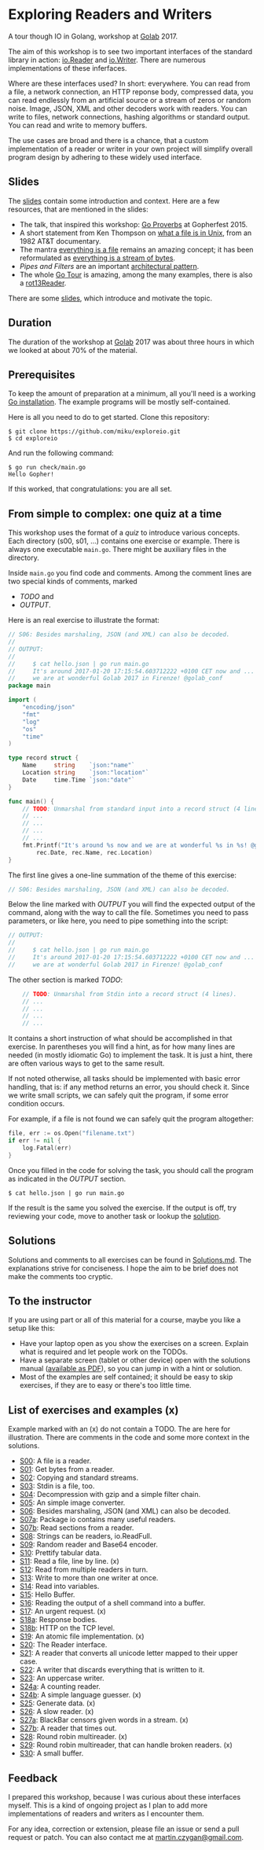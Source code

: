 Exploring Readers and Writers
=============================

A tour though IO in Golang, workshop at [Golab](http://golab.io) 2017.

The aim of this workshop is to see two important interfaces of the standard
library in action: [io.Reader](https://golang.org/pkg/io/#Reader) and
[io.Writer](https://golang.org/pkg/io/#Writer). There are numerous
implementations of these inferfaces.

Where are these interfaces used? In short: everywhere. You can read from a
file, a network connection, an HTTP reponse body, compressed data, you can read
endlessly from an artificial source or a stream of zeros or random noise.
Image, JSON, XML and other decoders work with readers. You can write to
files, network connections, hashing algorithms or standard output. You can read
and write to memory buffers.

The use cases are broad and there is a chance, that a custom implementation of
a reader or writer in your own project will simplify overall program design by
adhering to these widely used interface.

Slides
------

The [slides](https://github.com/miku/exploreio/blob/master/Slides.md) contain some
introduction and context. Here are a few resources, that are mentioned in the slides:

* The talk, that inspired this workshop: [Go
Proverbs](https://youtu.be/PAAkCSZUG1c?t=5m18s) at Gopherfest 2015.
* A short statement from Ken Thompson on [what a file is in
Unix](https://youtu.be/tc4ROCJYbm0?t=12m55s), from an 1982 AT&T documentary.
* The mantra [everything is a
file](https://en.wikipedia.org/wiki/Everything_is_a_file) remains an amazing
concept; it has been reformulated as [everything is a stream of
bytes](http://yarchive.net/comp/linux/everything_is_file.html).
* *Pipes and Filters* are an important [architectural
pattern](https://john.cs.olemiss.edu/~hcc/csci581oo/notes/pipes.html).
* The whole [Go Tour](https://tour.golang.org) is amazing, among the many
examples, there is also a [rot13Reader](https://tour.golang.org/methods/23).

There are some
[slides](https://github.com/miku/exploreio/blob/master/Slides.pdf), which
introduce and motivate the topic.

Duration
--------

The duration of the workshop at [Golab](http://golab.io) 2017 was about three
hours in which we looked at about 70% of the material.

Prerequisites
-------------

To keep the amount of preparation at a minimum, all you'll need is a working
[Go installation](https://golang.org/doc/install). The example programs will be
mostly self-contained.

Here is all you need to do to get started. Clone this repository:

```
$ git clone https://github.com/miku/exploreio.git
$ cd exploreio
```

And run the following command:

```
$ go run check/main.go
Hello Gopher!
```

If this worked, that congratulations: you are all set.

From simple to complex: one quiz at a time
------------------------------------------

This workshop uses the format of a *quiz* to introduce various concepts. Each
directory (s00, s01, ...) contains one exercise or example. There is always one
executable `main.go`. There might be auxiliary files in the directory.

Inside `main.go` you find code and comments. Among the comment lines are two
special kinds of comments, marked

* *TODO* and
* *OUTPUT*.

Here is an real exercise to illustrate the format:

```go
// S06: Besides marshaling, JSON (and XML) can also be decoded.
//
// OUTPUT:
//
//     $ cat hello.json | go run main.go
//     It's around 2017-01-20 17:15:54.603712222 +0100 CET now and ...
//     we are at wonderful Golab 2017 in Firenze! @golab_conf
package main

import (
	"encoding/json"
	"fmt"
	"log"
	"os"
	"time"
)

type record struct {
	Name     string    `json:"name"`
	Location string    `json:"location"`
	Date     time.Time `json:"date"`
}

func main() {
	// TODO: Unmarshal from standard input into a record struct (4 lines).
	// ...
	// ...
	// ...
	// ...
	fmt.Printf("It's around %s now and we are at wonderful %s in %s! @golab_conf\n",
		rec.Date, rec.Name, rec.Location)
}

```

The first line gives a one-line summation of the theme of this exercise:

```go
// S06: Besides marshaling, JSON (and XML) can also be decoded.
```


Below the line marked with *OUTPUT* you will find the expected output of the
command, along with the way to call the file. Sometimes you need to pass
parameters, or like here, you need to pipe something into the script:

```go
// OUTPUT:
//
//     $ cat hello.json | go run main.go
//     It's around 2017-01-20 17:15:54.603712222 +0100 CET now and ...
//     we are at wonderful Golab 2017 in Firenze! @golab_conf

```

The other section is marked *TODO*:

```go
	// TODO: Unmarshal from Stdin into a record struct (4 lines).
	// ...
	// ...
	// ...
	// ...
```

It contains a short instruction of what should be accomplished in that
exercise. In parentheses you will find a hint, as for how many lines are needed
(in mostly idiomatic Go) to implement the task. It is just a hint, there are
often various ways to get to the same result.

If not noted otherwise, all tasks should be implemented with basic error
handling, that is: if any method returns an error, you should check it.
Since we write small scripts, we can safely quit the program, if some error
condition occurs.

For example, if a file is not found we can safely quit the program altogether:

```go
file, err := os.Open("filename.txt")
if err != nil {
	log.Fatal(err)
}
```

Once you filled in the code for solving the task, you should call the program
as indicated in the *OUTPUT* section.

```shell
$ cat hello.json | go run main.go
```

If the result is the same you solved the exercise. If the output is off, try
reviewing your code, move to another task or lookup the
[solution](https://github.com/miku/exploreio/tree/master#solutions).

Solutions
---------

Solutions and comments to all exercises can be found in
[Solutions.md](https://github.com/miku/exploreio/blob/master/Solutions.md). The
explanations strive for conciseness. I hope the aim to be brief does not make
the comments too cryptic.

To the instructor
-----------------

If you are using part or all of this material for a course, maybe you like a
setup like this:

* Have your laptop open as you show the exercises on a screen. Explain what is required and let people work on the TODOs.
* Have a separate screen (tablet or other device) open with the solutions manual ([available as PDF](https://github.com/miku/exploreio/blob/master/Solutions.pdf)),
so you can jump in with a hint or solution.
* Most of the examples are self contained; it should be easy to skip exercises,
if they are to easy or there's too little time.

List of exercises and examples (x)
----------------------------------

Example marked with an (x) do not contain a TODO. The are here for
illustration. There are comments in the code and some more context in the
solutions.

* [S00](https://github.com/miku/exploreio/tree/master/s00): A file is a reader.
* [S01](https://github.com/miku/exploreio/tree/master/s01): Get bytes from a reader.
* [S02](https://github.com/miku/exploreio/tree/master/s02): Copying and standard streams.
* [S03](https://github.com/miku/exploreio/tree/master/s03): Stdin is a file, too.
* [S04](https://github.com/miku/exploreio/tree/master/s04): Decompression with gzip and a simple filter chain.
* [S05](https://github.com/miku/exploreio/tree/master/s05): An simple image converter.
* [S06](https://github.com/miku/exploreio/tree/master/s06): Besides marshaling, JSON (and XML) can also be decoded.
* [S07a](https://github.com/miku/exploreio/tree/master/s07a): Package io contains many useful readers.
* [S07b](https://github.com/miku/exploreio/tree/master/s07b): Read sections from a reader.
* [S08](https://github.com/miku/exploreio/tree/master/s08): Strings can be readers, io.ReadFull.
* [S09](https://github.com/miku/exploreio/tree/master/s09): Random reader and Base64 encoder.
* [S10](https://github.com/miku/exploreio/tree/master/s10): Prettify tabular data.
* [S11](https://github.com/miku/exploreio/tree/master/s11): Read a file, line by line. (x)
* [S12](https://github.com/miku/exploreio/tree/master/s12): Read from multiple readers in turn.
* [S13](https://github.com/miku/exploreio/tree/master/s13): Write to more than one writer at once.
* [S14](https://github.com/miku/exploreio/tree/master/s14): Read into variables.
* [S15](https://github.com/miku/exploreio/tree/master/s15): Hello Buffer.
* [S16](https://github.com/miku/exploreio/tree/master/s16): Reading the output of a shell command into a buffer.
* [S17](https://github.com/miku/exploreio/tree/master/s17): An urgent request. (x)
* [S18a](https://github.com/miku/exploreio/tree/master/s18a): Response bodies.
* [S18b](https://github.com/miku/exploreio/tree/master/s18b): HTTP on the TCP level.
* [S19](https://github.com/miku/exploreio/tree/master/s19): An atomic file implementation. (x)
* [S20](https://github.com/miku/exploreio/tree/master/s20): The Reader interface.
* [S21](https://github.com/miku/exploreio/tree/master/s21): A reader that converts all unicode letter mapped to their upper case.
* [S22](https://github.com/miku/exploreio/tree/master/s22): A writer that discards everything that is written to it.
* [S23](https://github.com/miku/exploreio/tree/master/s23): An uppercase writer.
* [S24a](https://github.com/miku/exploreio/tree/master/s24a): A counting reader.
* [S24b](https://github.com/miku/exploreio/tree/master/s24b): A simple language guesser. (x)
* [S25](https://github.com/miku/exploreio/tree/master/s25): Generate data. (x)
* [S26](https://github.com/miku/exploreio/tree/master/s26): A slow reader. (x)
* [S27a](https://github.com/miku/exploreio/tree/master/s27a): BlackBar censors given words in a stream. (x)
* [S27b](https://github.com/miku/exploreio/tree/master/s27b): A reader that times out.
* [S28](https://github.com/miku/exploreio/tree/master/s28): Round robin multireader. (x)
* [S29](https://github.com/miku/exploreio/tree/master/s29): Round robin multireader, that can handle broken readers. (x)
* [S30](https://github.com/miku/exploreio/tree/master/s30): A small buffer.

Feedback
--------

I prepared this workshop, because I was curious about these interfaces myself.
This is a kind of ongoing project as I plan to add more implementations of
readers and writers as I encounter them.

For any idea, correction or extension, please file an issue or send a pull
request or patch. You can also contact me at
[martin.czygan@gmail.com](mailto:martin.czygan@gmail.com).
